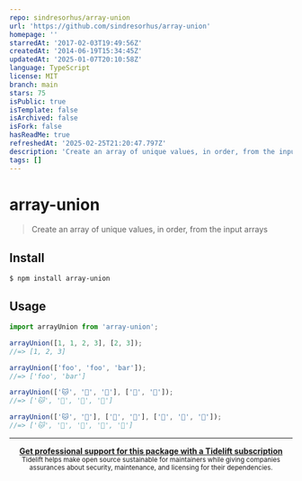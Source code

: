 ```yaml
---
repo: sindresorhus/array-union
url: 'https://github.com/sindresorhus/array-union'
homepage: ''
starredAt: '2017-02-03T19:49:56Z'
createdAt: '2014-06-19T15:34:45Z'
updatedAt: '2025-01-07T20:10:58Z'
language: TypeScript
license: MIT
branch: main
stars: 75
isPublic: true
isTemplate: false
isArchived: false
isFork: false
hasReadMe: true
refreshedAt: '2025-02-25T21:20:47.797Z'
description: 'Create an array of unique values, in order, from the input arrays'
tags: []
---
```


# array-union

> Create an array of unique values, in order, from the input arrays

## Install

```
$ npm install array-union
```

## Usage

```js
import arrayUnion from 'array-union';

arrayUnion([1, 1, 2, 3], [2, 3]);
//=> [1, 2, 3]

arrayUnion(['foo', 'foo', 'bar']);
//=> ['foo', 'bar']

arrayUnion(['🐱', '🦄', '🐻'], ['🦄', '🌈']);
//=> ['🐱', '🦄', '🐻', '🌈']

arrayUnion(['🐱', '🦄'], ['🐻', '🦄'], ['🐶', '🌈', '🌈']);
//=> ['🐱', '🦄', '🐻', '🐶', '🌈']
```

---

<div align="center">
	<b>
		<a href="https://tidelift.com/subscription/pkg/npm-array-union?utm_source=npm-array-union&utm_medium=referral&utm_campaign=readme">Get professional support for this package with a Tidelift subscription</a>
	</b>
	<br>
	<sub>
		Tidelift helps make open source sustainable for maintainers while giving companies<br>assurances about security, maintenance, and licensing for their dependencies.
	</sub>
</div>
